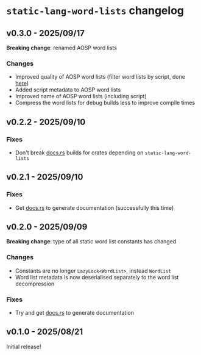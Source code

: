 # `static-lang-word-lists` changelog

## v0.3.0 - 2025/09/17

**Breaking change**: renamed AOSP word lists

### Changes

- Improved quality of AOSP word lists (filter word lists by script, done [here](https://github.com/googlefonts/aosp-test-texts/pull/10))
- Added script metadata to AOSP word lists
- Improved name of AOSP word lists (including script)
- Compress the word lists for debug builds less to improve compile times

## v0.2.2 - 2025/09/10

### Fixes

- Don't break [docs.rs] builds for crates depending on `static-lang-word-lists`

## v0.2.1 - 2025/09/10

### Fixes

- Get [docs.rs] to generate documentation (successfully this time)

## v0.2.0 - 2025/09/09

**Breaking change**: type of all static word list constants has changed

### Changes

- Constants are no longer `LazyLock<WordList>`, instead `WordList`
- Word list metadata is now deserialised separately to the word list decompression

### Fixes

- Try and get [docs.rs] to generate documentation

## v0.1.0 - 2025/08/21

Initial release!

[docs.rs]: https://docs.rs/static-lang-word-lists

